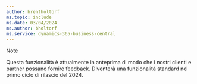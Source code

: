 ```yaml
---
author: brentholtorf
ms.topic: include
ms.date: 03/04/2024
ms.author: bholtorf
ms.service: dynamics-365-business-central
---
```


> [!NOTE]
> Questa funzionalità è attualmente in anteprima di modo che i nostri clienti e partner possano fornire feedback. Diventerà una funzionalità standard nel primo ciclo di rilascio del 2024. 